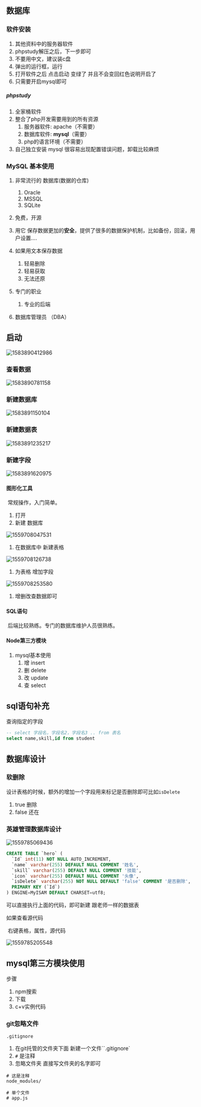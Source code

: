 ## 数据库

### 软件安装

1. 其他资料中的服务器软件
2. phpstudy解压之后，下一步即可
3. 不要用中文，建议装c盘
4. 弹出的运行框，运行
5. 打开软件之后 点击启动 变绿了 并且不会变回红色说明开启了
6. 只需要开启mysql即可

##### phpstudy 

1. 全家桶软件
2. 整合了php开发需要用到的所有资源
   1. 服务器软件: apache（不需要）
   2. 数据库软件: **mysql**（需要）
   3. php的语言环境（不需要）
3. 自己独立安装 mysql 很容易出现配置错误问题，卸载比较麻烦

### MySQL 基本使用

1. 非常流行的 数据库(数据的仓库)

   1. Oracle
   2. MSSQL
   3. SQLite

2. 免费，开源

3. 用它 保存数据更加的**安全**，提供了很多的数据保护机制，比如备份，回滚，用户设置....

4. 如果用文本保存数据

   1. 轻易删除
   2. 轻易获取
   3. 无法还原

5. 专门的职业

   1. 专业的后端
2. 数据库管理员 （DBA）



## 启动

![1583890412986](NodeJS第五天_课堂笔记.assets/1583890412986.png)



### 查看数据

![1583890781158](NodeJS第五天_课堂笔记.assets/1583890781158.png)



### 新建数据库

![1583891150104](NodeJS第五天_课堂笔记.assets/1583891150104.png)



### 新建数据表

![1583891235217](NodeJS第五天_课堂笔记.assets/1583891235217.png)



### 新建字段

![1583891620975](NodeJS第五天_课堂笔记.assets/1583891620975.png)



#### 图形化工具

​	常规操作，入门简单。

1. 打开
2. 新建   数据库

![1559708047531](NodeJS第五天_课堂笔记.assets/1559708047531.png)

1. 在数据库中   新建表格

![1559708126738](NodeJS第五天_课堂笔记.assets/1559708126738.png)

1. 为表格      增加字段

![1559708253580](NodeJS第五天_课堂笔记.assets/1559708253580.png)

1. 增删改查数据即可

#### SQL语句

​	后端比较熟练。专门的数据库维护人员很熟练。

#### Node第三方模块

1. mysql基本使用
   1. 增 insert
   2. 删 delete
   3. 改 update
   4. 查 select 

## sql语句补充

查询指定的字段

```sql
-- select 字段名，字段名2，字段名3 .. from 表名
select name,skill,id from student 
```

## 数据库设计

### 软删除

设计表格的时候，额外的增加一个字段用来标记是否删除即可比如`isDelete`

1. true 删除
2. false 还在

### 英雄管理数据库设计

![1559785069436](NodeJS第五天_课堂笔记.assets/1559785069436.png)

```sql
CREATE TABLE `hero` (
  `Id` int(11) NOT NULL AUTO_INCREMENT,
  `name` varchar(255) DEFAULT NULL COMMENT '姓名',
  `skill` varchar(255) DEFAULT NULL COMMENT '技能',
  `icon` varchar(255) DEFAULT NULL COMMENT '头像',
  `isDelete` varchar(255) NOT NULL DEFAULT 'false' COMMENT '是否删除',
  PRIMARY KEY (`Id`)
) ENGINE=MyISAM DEFAULT CHARSET=utf8;
```

可以直接执行上面的代码，即可新建 跟老师一样的数据表

如果查看源代码

​	右键表格，属性，源代码

![1559785205548](NodeJS第五天_课堂笔记.assets/1559785205548.png)

## mysql第三方模块使用

步骤

1. npm搜索
2. 下载
3. c+v实例代码



### git忽略文件

`.gitignore`

1. 在git托管的文件夹下面 新建一个文件``.gitignore`
2. `#` 是注释
3. 忽略文件夹 直接写文件夹的名字即可



```
# 这是注释
node_modules/

# 单个文件
# app.js
```

